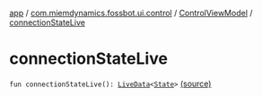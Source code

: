 [app](../../index.md) / [com.miemdynamics.fossbot.ui.control](../index.md) / [ControlViewModel](index.md) / [connectionStateLive](./connection-state-live.md)

# connectionStateLive

`fun connectionStateLive(): `[`LiveData`](https://developer.android.com/reference/androidx/lifecycle/LiveData.html)`<`[`State`](../../com.miemdynamics.fossbot.network.service/-robot-service/-state/index.md)`>` [(source)](https://github.com/binyot/fossbot/tree/master/app/src/main/java/com/miemdynamics/fossbot/ui/control/ControlViewModel.kt#L20)